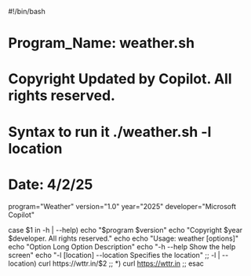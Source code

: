#!/bin/bash
# Program_Name: weather.sh
# Copyright Updated by Copilot. All rights reserved.
# Syntax to run it ./weather.sh -l location
# Date: 4/2/25

program="Weather"
version="1.0"
year="2025"
developer="Microsoft Copilot"

case $1 in
  -h | --help)
    echo "$program $version"
    echo "Copyright $year $developer. All rights reserved."
    echo
    echo "Usage: weather [options]"
    echo "Option        Long Option       Description"
    echo "-h            --help            Show the help screen"
    echo "-l [location] --location        Specifies the location"
    ;;
  -l | --location)
    curl https://wttr.in/$2
    ;;
  *)
    curl https://wttr.in
    ;;
esac
